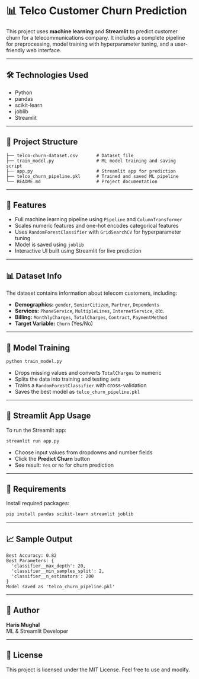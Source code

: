 
# 📊 Telco Customer Churn Prediction

This project uses **machine learning** and **Streamlit** to predict customer churn for a telecommunications company. It includes a complete pipeline for preprocessing, model training with hyperparameter tuning, and a user-friendly web interface.

---

## 🛠️ Technologies Used

- Python
- pandas
- scikit-learn
- joblib
- Streamlit

---

## 📂 Project Structure

```
├── telco-churn-dataset.csv       # Dataset file
├── train_model.py                # ML model training and saving script
├── app.py                        # Streamlit app for prediction
├── telco_churn_pipeline.pkl      # Trained and saved ML pipeline
└── README.md                     # Project documentation
```

---

## 📌 Features

- Full machine learning pipeline using `Pipeline` and `ColumnTransformer`
- Scales numeric features and one-hot encodes categorical features
- Uses `RandomForestClassifier` with `GridSearchCV` for hyperparameter tuning
- Model is saved using `joblib`
- Interactive UI built using Streamlit for live prediction

---

## 📊 Dataset Info

The dataset contains information about telecom customers, including:

- **Demographics:** `gender`, `SeniorCitizen`, `Partner`, `Dependents`
- **Services:** `PhoneService`, `MultipleLines`, `InternetService`, etc.
- **Billing:** `MonthlyCharges`, `TotalCharges`, `Contract`, `PaymentMethod`
- **Target Variable:** `Churn` (Yes/No)

---

## 🧠 Model Training

```bash
python train_model.py
```

- Drops missing values and converts `TotalCharges` to numeric
- Splits the data into training and testing sets
- Trains a `RandomForestClassifier` with cross-validation
- Saves the best model as `telco_churn_pipeline.pkl`

---

## 🔮 Streamlit App Usage

To run the Streamlit app:

```bash
streamlit run app.py
```

- Choose input values from dropdowns and number fields
- Click the **Predict Churn** button
- See result: `Yes` or `No` for churn prediction

---

## 💾 Requirements

Install required packages:

```bash
pip install pandas scikit-learn streamlit joblib
```

---

## 📈 Sample Output

```
Best Accuracy: 0.82
Best Parameters: {
  'classifier__max_depth': 20,
  'classifier__min_samples_split': 2,
  'classifier__n_estimators': 200
}
Model saved as 'telco_churn_pipeline.pkl'
```

---

## 👤 Author

**Haris Mughal**  
ML & Streamlit Developer

---

## 📜 License

This project is licensed under the MIT License. Feel free to use and modify.
